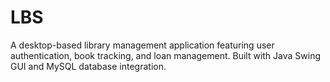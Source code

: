 # LBS
A desktop-based library management application featuring user authentication, book tracking, and loan management. Built with Java Swing GUI and MySQL database integration.
